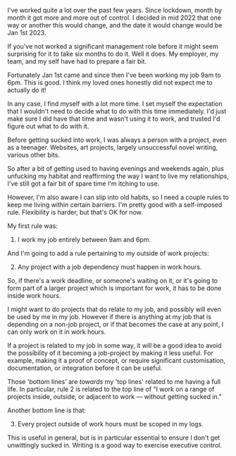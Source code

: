 I've worked quite a lot over the past few years. Since lockdown, month by month
it got more and more out of control. I decided in mid 2022 that one way or
another this would change, and the date it would change would be Jan 1st 2023.

If you've not worked a significant management role before it might seem surprising
for it to take six months to do it. Well it does. My employer, my team, and my
self have had to prepare a fair bit.

Fortunately Jan 1st came and since then I've been working my job 9am to 6pm.
This is good. I think my loved ones honestly did not expect me to actually do it!

In any case, I find myself with a lot more time. I set myself the expectation
that I wouldn't need to decide what to do with this time immediately. I'd just
make sure I did have that time and wasn't using it to work, and trusted I'd
figure out what to do with it.

Before getting sucked into work, I was always a person with a project, even as
a teenager. Websites, art projects, largely unsuccessful novel writing, various
other bits.

So after a bit of getting used to having evenings and weekends again, plus
unfucking my habitat and reaffirming the way I want to live my relationships, I've
still got a fair bit of spare time I'm itching to use.

However, I'm also aware I can slip into old habits, so I need a couple rules to
keep me living within certain barriers. I'm pretty good with a self-imposed rule.
Flexibility is harder, but that's OK for now.

My first rule was:

1. I work my job entirely between 9am and 6pm.

And I'm going to add a rule pertaining to my outside of work projects:

2. Any project with a job dependency must happen in work hours.

So, if there's a work deadline, or someone's waiting on it, or it's going to
form part of a larger project which is important for work, it has to be done
inside work hours.

I might want to do projects that do relate to my job, and possibly will even be
used by me in my job. However if there is anything at my job that is depending
on a non-job project, or if that becomes the case at any point, I can only work
on it in work hours.

If a project is related to my job in some way, it will be a good idea to avoid the
possibility of it becoming a job-project by making it less useful. For example,
making it a proof of concept, or require significant customisation, documentation,
or integration before it can be useful.

Those 'bottom lines' are _towards_ my 'top lines' related to me having a full
life. In particular, rule 2 is related to the top line of "I work on a range of
projects inside, outside, or adjacent to work — without getting sucked in."

Another bottom line is that:

3. Every project outside of work hours must be scoped in my logs.

This is useful in general, but is in particular essential to ensure I don't get
unwittingly sucked in. Writing is a good way to exercise executive control.
